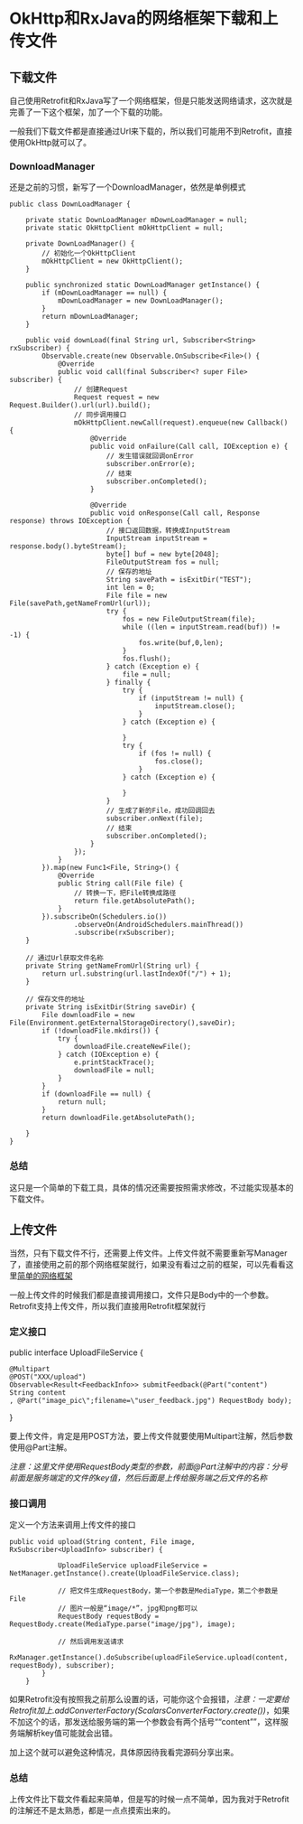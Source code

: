 # OkHttp和RxJava的网络框架下载和上传文件

## 下载文件

自己使用Retrofit和RxJava写了一个网络框架，但是只能发送网络请求，这次就是完善了一下这个框架，加了一个下载的功能。

一般我们下载文件都是直接通过Url来下载的，所以我们可能用不到Retrofit，直接使用OkHttp就可以了。

### DownloadManager

还是之前的习惯，新写了一个DownloadManager，依然是单例模式

```
public class DownLoadManager {

    private static DownLoadManager mDownLoadManager = null;
    private static OkHttpClient mOkHttpClient = null;

    private DownLoadManager() {
        // 初始化一个OkHttpClient
        mOkHttpClient = new OkHttpClient();
    }

    public synchronized static DownLoadManager getInstance() {
        if (mDownLoadManager == null) {
            mDownLoadManager = new DownLoadManager();
        }
        return mDownLoadManager;
    }

    public void downLoad(final String url, Subscriber<String> rxSubscriber) {
        Observable.create(new Observable.OnSubscribe<File>() {
            @Override
            public void call(final Subscriber<? super File> subscriber) {
                // 创建Request
                Request request = new Request.Builder().url(url).build();
                // 同步调用接口
                mOkHttpClient.newCall(request).enqueue(new Callback() {
                    @Override
                    public void onFailure(Call call, IOException e) {
                        // 发生错误就回调onError
                        subscriber.onError(e);
                        // 结束
                        subscriber.onCompleted();
                    }

                    @Override
                    public void onResponse(Call call, Response response) throws IOException {
                        // 接口返回数据，转换成InputStream
                        InputStream inputStream = response.body().byteStream();
                        byte[] buf = new byte[2048];
                        FileOutputStream fos = null;
                        // 保存的地址
                        String savePath = isExitDir("TEST");
                        int len = 0;
                        File file = new File(savePath,getNameFromUrl(url));
                        try {
                            fos = new FileOutputStream(file);
                            while ((len = inputStream.read(buf)) != -1) {
                                fos.write(buf,0,len);
                            }
                            fos.flush();
                        } catch (Exception e) {
                            file = null;
                        } finally {
                            try {
                                if (inputStream != null) {
                                    inputStream.close();
                                }
                            } catch (Exception e) {

                            }
                            try {
                                if (fos != null) {
                                    fos.close();
                                }
                            } catch (Exception e) {

                            }
                        }
                        // 生成了新的File，成功回调回去
                        subscriber.onNext(file);
                        // 结束
                        subscriber.onCompleted();
                    }
                });
            }
        }).map(new Func1<File, String>() {
            @Override
            public String call(File file) {
                // 转换一下，把File转换成路径
                return file.getAbsolutePath();
            }
        }).subscribeOn(Schedulers.io())
                .observeOn(AndroidSchedulers.mainThread())
                .subscribe(rxSubscriber);
    }

    // 通过Url获取文件名称
    private String getNameFromUrl(String url) {
        return url.substring(url.lastIndexOf("/") + 1);
    }

    // 保存文件的地址
    private String isExitDir(String saveDir) {
        File downloadFile = new File(Environment.getExternalStorageDirectory(),saveDir);
        if (!downloadFile.mkdirs()) {
            try {
                downloadFile.createNewFile();
            } catch (IOException e) {
                e.printStackTrace();
                downloadFile = null;
            }
        }
        if (downloadFile == null) {
            return null;
        }
        return downloadFile.getAbsolutePath();

    }
}

```

### 总结

这只是一个简单的下载工具，具体的情况还需要按照需求修改，不过能实现基本的下载文件。

## 上传文件

当然，只有下载文件不行，还需要上传文件。上传文件就不需要重新写Manager了，直接使用之前的那个网络框架就行，如果没有看过之前的框架，可以先看看这里[简单的网络框架](https://github.com/Yuelinghui/personNote/blob/master/使用Retrofit和RxJava搭建网络框架.md)

一般上传文件的时候我们都是直接调用接口，文件只是Body中的一个参数。Retrofit支持上传文件，所以我们直接用Retrofit框架就行

### 定义接口

public interface UploadFileService {

    @Multipart
    @POST("XXX/upload")
    Observable<Result<FeedbackInfo>> submitFeedback(@Part("content") String content
    , @Part("image_pic\";filename=\"user_feedback.jpg") RequestBody body);
}

要上传文件，肯定是用POST方法，要上传文件就要使用Multipart注解，然后参数使用@Part注解。

*注意：这里文件使用RequestBody类型的参数，前面@Part注解中的内容：分号前面是服务端定的文件的key值，然后后面是上传给服务端之后文件的名称*

### 接口调用

定义一个方法来调用上传文件的接口

```
public void upload(String content, File image, RxSubscriber<UploadInfo> subscriber) {

            UploadFileService uploadFileService = NetManager.getInstance().create(UploadFileService.class);

            // 把文件生成RequestBody，第一个参数是MediaType，第二个参数是File
            // 图片一般是“image/*”，jpg和png都可以
            RequestBody requestBody = RequestBody.create(MediaType.parse("image/jpg"), image);

            // 然后调用发送请求
            RxManager.getInstance().doSubscribe(uploadFileService.upload(content, requestBody), subscriber);
        }
    }
```

如果Retrofit没有按照我之前那么设置的话，可能你这个会报错，*注意：一定要给Retrofit加上.addConverterFactory(ScalarsConverterFactory.create())*，如果不加这个的话，那发送给服务端的第一个参数会有两个括号““content””，这样服务端解析key值可能就会出错。

加上这个就可以避免这种情况，具体原因待我看完源码分享出来。

### 总结

上传文件比下载文件看起来简单，但是写的时候一点不简单，因为我对于Retrofit的注解还不是太熟悉，都是一点点摸索出来的。
